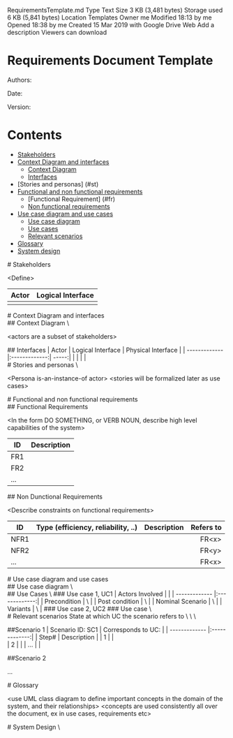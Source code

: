 RequirementsTemplate.md
Type
Text
Size
3 KB (3,481 bytes)
Storage used
6 KB (5,841 bytes)
Location
Templates
Owner
me
Modified
18:13 by me
Opened
18:38 by me
Created
15 Mar 2019 with Google Drive Web
Add a description
Viewers can download
# Requirements Document Template

Authors:

Date:

Version:

# Contents
- [Stakeholders](#stan)
- [Context Diagram and interfaces](#cds)
	+ [Context Diagram](#cd)
	+ [Interfaces](#itf) 
- [Stories and personas] (#st)
- [Functional and non functional requirements](#reqs)
	+ [Functional Requirement] (#fr)
	+ [Non functional requirements](#nf)
- [Use case diagram and use cases](#ucs)
	+ [Use case diagram](#ucd)
	+ [Use cases](#uc)
	+ [Relevant scenarios](#sc)
- [Glossary](#gl)
- [System design](#sd)

<div id="stan"></div>
# Stakeholders

\<Define>

| Actor | Logical Interface | 
| ------------- |:-------------:|
|       |  | 

<div id="cds"></div>
# Context Diagram and interfaces

<div id="cd"></div>
## Context Diagram
\<Define here Context diagram using UML use case diagram>

\<actors are a subset of stakeholders>

<div id="itf"></div>
## Interfaces
| Actor | Logical Interface | Physical Interface  |
| ------------- |:-------------:| -----:|
|       |  |  |

<div id="st"></div>
# Stories and personas
\<A Persona is a realistic impersonation of an actor. Define here a few personas and describe in plain text how a persona interacts with the system>

\<Persona is-an-instance-of actor>  \<stories will be formalized later as use cases>


<div id="reqs"></div>
# Functional and non functional requirements

<div id="fr"></div>
## Functional Requirements

\<In the form DO SOMETHING, or VERB NOUN, describe high level capabilities of the system> <will match to high level use cases>

| ID        | Description  |
| ------------- |:-------------:| 
|  FR1     |  |  
|  FR2     |  |
|  ...     |  |

<div id="nf"></div>
## Non Dunctional Requirements

\<Describe constraints on functional requirements>

| ID        | Type (efficiency, reliability, ..)           | Description  | Refers to |
| ------------- |:-------------:| :-----:| -----:|
|  NFR1     |  |  | FR\<x>|
|  NFR2     |  |  | FR\<y>|
|  ...     |  |  | FR\<x>|


<div id="ucs"></div>
# Use case diagram and use cases


<div id="ucd"></div>
## Use case diagram
\<define here UML Use case diagram UCD summarizing all use cases, and their relationships>

<div id="uc"></div>
## Use Cases
\<describe here each use case in the UCD>
### Use case 1, UC1
| Actors Involved        |  |
| ------------- |:-------------:| 
|  Precondition     | \<Boolean expression, must evaluate to true before the UC can start> |  
|  Post condition     | \<Boolean expression, must evaluate to true after UC is finished> |
|  Nominal Scenario     | \<Textual description of actions executed by the UC> |
|  Variants     | \<other executions, ex in case of errors> |
### Use case 2, UC2
### Use case \<n>


<div id="sc"></div>
# Relevant scenarios
State at which UC the scenario refers to
\<a scenario is a sequence of steps that corresponds to a particular execution of one use case>
\<a scenario is more formal description of a story>
\<only relevant scenarios should be described>

##Scenario 1
| Scenario ID: SC1        | Corresponds to UC:  |
| ------------- |:-------------:| 
| Step#        | Description  |
|  1     |  |  
|  2     |  |
|  ...     |  |

##Scenario 2

...

<div id="gl"></div>
# Glossary

\<use UML class diagram to define important concepts in the domain of the system, and their relationships>  <concepts are used consistently all over the document, ex in use cases, requirements etc>

<div id="sd"></div>
# System Design
\<describe here system design> <must be consistent with Context diagram>
